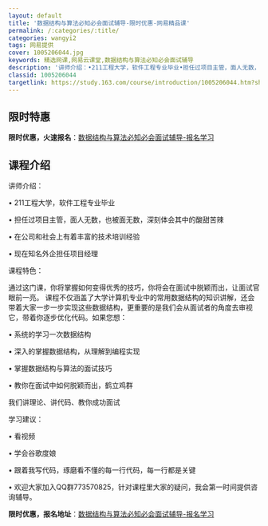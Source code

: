 ```yaml
---
layout: default
title: '数据结构与算法必知必会面试辅导-限时优惠-网易精品课'
permalink: /:categories/:title/
categories: wangyi2
tags: 网易提供
cover: 1005206044.jpg
keywords: 精选网课,网易云课堂,数据结构与算法必知必会面试辅导
description: '讲师介绍：•211工程大学，软件工程专业毕业•担任过项目主管，面人无数，也被面无数，深刻体会其中的酸甜苦辣•在公司和社会'
classid: 1005206044
targetlink: https://study.163.com/course/introduction/1005206044.htm?share=1&shareId=1025206652&utm_campaign=share&utm_medium=iphoneShare&utm_source=&utm_u=1025206652
---
```


## 限时特惠

**限时优惠，火速报名**：[数据结构与算法必知必会面试辅导-报名学习](https://study.163.com/course/introduction/1005206044.htm?share=1&shareId=1025206652&utm_campaign=share&utm_medium=iphoneShare&utm_source=&utm_u=1025206652)

## 课程介绍

讲师介绍：

•	211工程大学，软件工程专业毕业

•	担任过项目主管，面人无数，也被面无数，深刻体会其中的酸甜苦辣

•	在公司和社会上有着丰富的技术培训经验

•	现在知名外企担任项目经理

课程特色：

通过这门课，你将掌握如何变得优秀的技巧，你将会在面试中脱颖而出，让面试官眼前一亮。 课程不仅涵盖了大学计算机专业中的常用数据结构的知识讲解，还会带着大家一步一步实现这些数据结构，更重要的是我们会从面试者的角度去审视它，带着你逐步优化代码。如果您想：

•	系统的学习一次数据结构

•	深入的掌握数据结构，从理解到编程实现

•	掌握数据结构与算法的面试技巧

•	教你在面试中如何脱颖而出，鹤立鸡群

我们讲理论、讲代码、教你成功面试

学习建议：

•	看视频

•	学会谷歌度娘

•	跟着我写代码，琢磨看不懂的每一行代码，每一行都是关键

•	欢迎大家加入QQ群773570825，针对课程里大家的疑问，我会第一时间提供咨询辅导。

**限时优惠，报名地址**：[数据结构与算法必知必会面试辅导-报名学习](https://study.163.com/course/introduction/1005206044.htm?share=1&shareId=1025206652&utm_campaign=share&utm_medium=iphoneShare&utm_source=&utm_u=1025206652)


